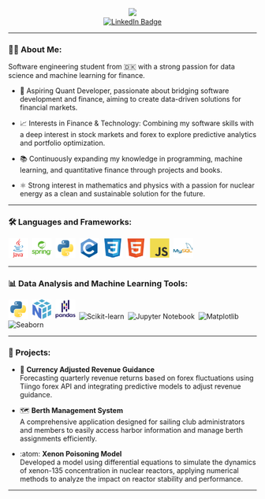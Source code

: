 <div id="header" align="center">
  <img src="https://media.giphy.com/media/v1.Y2lkPTc5MGI3NjExY2JkZ3RlNXpudW1weHUyOGZ3em00MWNxd292MngwY2hxbGMyNWYwbSZlcD12MV9naWZzX3NlYXJjaCZjdD1n/UDGKJdRBbLmGA/giphy.gif" width="100"/>
</div>

<div id="badges" align="center">
  <a href="https://www.linkedin.com/in/kristoffer-johansson-43a2ab328/">
    <img src="https://img.shields.io/badge/LinkedIn-blue?style=for-the-badge&logo=linkedin&logoColor=white" alt="LinkedIn Badge"/>
  </a>
</div>

<hr />

### 👨‍💻 About Me:
Software engineering student from 🇩🇰 with a strong passion for data science and machine learning for finance.

- 🏦 Aspiring Quant Developer, passionate about bridging software development and finance, aiming to create data-driven solutions for financial markets.
  
- 📈 Interests in Finance & Technology: Combining my software skills with a deep interest in stock markets and forex to explore predictive analytics and portfolio optimization.
  
- 📚 Continuously expanding my knowledge in programming, machine learning, and quantitative finance through projects and books.
  
- ⚛️ Strong interest in mathematics and physics with a passion for nuclear energy as a clean and sustainable solution for the future.

<hr />

### 🛠️ Languages and Frameworks:
<div>
  <img src="https://github.com/devicons/devicon/blob/master/icons/java/java-original-wordmark.svg" title="Java" alt="Java" width="40" height="40"/>&nbsp;
  <img src="https://github.com/devicons/devicon/blob/master/icons/spring/spring-original-wordmark.svg" title="Spring" alt="Spring" width="40" height="40"/>&nbsp;
  <img src="https://github.com/devicons/devicon/blob/master/icons/python/python-original.svg" title="Python" alt="Python" width="40" height="40"/>&nbsp;
  <img src="https://github.com/devicons/devicon/blob/master/icons/c/c-original.svg" title="C" alt="C" width="40" height="40"/>&nbsp;
  <img src="https://github.com/devicons/devicon/blob/master/icons/css3/css3-original.svg" title="CSS" alt="CSS" width="40" height="40"/>&nbsp;
  <img src="https://github.com/devicons/devicon/blob/master/icons/html5/html5-original.svg" title="HTML" alt="HTML" width="40" height="40"/>&nbsp;
  <img src="https://github.com/devicons/devicon/blob/master/icons/javascript/javascript-original.svg" title="JavaScript" alt="JavaScript" width="40" height="40"/>&nbsp;
  <img src="https://github.com/devicons/devicon/blob/master/icons/mysql/mysql-original-wordmark.svg" title="MySQL" alt="MySQL" width="40" height="40"/>&nbsp;
</div>

<hr />

### 📊 Data Analysis and Machine Learning Tools:
<div>
  <img src="https://github.com/devicons/devicon/blob/master/icons/python/python-original.svg" title="Python" alt="Python" width="40" height="40"/>&nbsp;
  <img src="https://github.com/devicons/devicon/blob/master/icons/numpy/numpy-original.svg" title="NumPy" alt="NumPy" width="40" height="40"/>&nbsp;
  <img src="https://github.com/devicons/devicon/blob/master/icons/pandas/pandas-original-wordmark.svg" title="Pandas" alt="Pandas" width="40" height="40"/>&nbsp;
  <img src="https://upload.wikimedia.org/wikipedia/commons/0/05/Scikit_learn_logo_small.svg" title="Scikit-learn" alt="Scikit-learn" width="40" height="40"/>&nbsp;
  <img src="https://upload.wikimedia.org/wikipedia/commons/3/38/Jupyter_logo.svg" title="Jupyter Notebook" alt="Jupyter Notebook" width="40" height="40"/>&nbsp;
  <img src="https://upload.wikimedia.org/wikipedia/commons/8/84/Matplotlib_icon.svg" title="Matplotlib" alt="Matplotlib" width="40" height="40"/>&nbsp;
  <img src="https://seaborn.pydata.org/_images/logo-mark-lightbg.svg" title="Seaborn" alt="Seaborn" width="40" height="40"/>&nbsp;
</div>

<hr />

### 📁 Projects:
- 💱 **Currency Adjusted Revenue Guidance**  
  Forecasting quarterly revenue returns based on forex fluctuations using Tiingo forex API and integrating predictive models to adjust revenue guidance.

- 🗺️ **Berth Management System**  
  A comprehensive application designed for sailing club administrators and members to easily access harbor information and manage berth assignments efficiently.

- :atom: **Xenon Poisoning Model**  
  Developed a model using differential equations to simulate the dynamics of xenon-135 concentration in nuclear reactors, applying numerical methods to analyze the impact on reactor stability and performance.
<hr />
